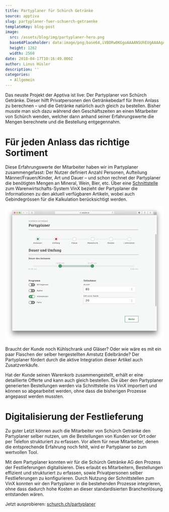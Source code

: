 ```yaml
---
title: Partyplaner für Schürch Getränke
source: apptiva
slug: partyplaner-fuer-schuerch-getraenke
templateKey: blog-post
image:
  src: /assets/blog/img/partyplaner-hero.png
  base64Placeholder: data:image/png;base64,iVBORw0KGgoAAAANSUhEUgAAAAgAAAAECAIAAAA8r+mnAAAACXBIWXMAAAsTAAALEwEAmpwYAAAAbUlEQVR4nGPYuGmzs6trTFxc/8SJVZVV/RMnzpk7d+369Qxbd+xIzcqMiInunzgxKzs7Lj6+f+LEdRs2giQSEhPaO9rv3bunraMjLS1dWFwM0rF2/fotW7Z8+fLl3r17qRkZi5csnjl79uKlSwHa/zUJ1GbaUwAAAABJRU5ErkJggg==
  height: 1262
  width: 2560
date: 2018-04-17T10:16:49.000Z
author: Linus Hüsler
description: ''
categories:
  - Allgemein
---
```


Das neuste Projekt der Apptiva ist live: Der Partyplaner von Schürch Getränke. Dieser hilft Privatpersonen den Getränkebedarf für Ihren Anlass zu berechnen – und die Getränke natürlich auch gleich zu bestellen. Bisher musste man sich dazu während den Geschäftszeiten an einen Mitarbeiter von Schürch wenden, welcher dann anhand seiner Erfahrungswerte die Mengen berechnete und die Bestellung entgegennahm.

# Für jeden Anlass das richtige Sortiment

Diese Erfahrungswerte der Mitarbeiter haben wir im Partyplaner zusammengefasst: Der Nutzer definiert Anzahl Personen, Aufteilung Männer/Frauen/Kinder, Art und Dauer – und schon rechnet der Partyplaner die benötigten Mengen an Mineral, Wein, Bier, etc. Über eine [Schnittstelle](/angebot/development/schnittstellen/) zum Warenwirtschafts-System VinX bezieht der Partyplaner die Informationen zu den aktuell verfügbaren Artikeln, wobei auch Gebindegrössen für die Kalkulation berücksichtigt werden.

![Anlassdaten definieren](img/partyplaner.png)

Braucht der Kunde noch Kühlschrank und Gläser? Oder wie wäre es mit ein paar Flaschen der selber hergestellten Amstutz Edelbrände? Der Partyplaner fördert durch die aktive Integration dieser Artikel auch Zusatzverkäufe.

Hat der Kunde seinen Warenkorb zusammengestellt, erhält er eine detaillierte Offerte und kann auch gleich bestellen. Die über den Partyplaner generierten Bestellungen werden via Schnittstelle ins VinX importiert und können so abgearbeitet werden, ohne dass die bisherigen Prozesse angepasst werden mussten.

# Digitalisierung der Festlieferung

Zu guter Letzt können auch die Mitarbeiter von Schürch Getränke den Partyplaner selber nutzen, um die Bestellungen von Kunden vor Ort oder per Telefon strukturiert zu erfassen. Vor allem für neue Mitarbeiter, denen die entsprechende Erfahrung noch fehlt, wird er Partyplaner so zum wertvollen Tool.

Mit dem Partyplaner konnten wir für die Schürch Getränke AG den Prozess der Festlieferungen digitalisieren. Dies erlaubt es Mitarbeitern, Bestellungen effizient und strukturiert zu erfassen, sowie Privatpersonen selber Festlieferungen zu konfigurieren. Durch Nutzung der Schnittstellen zum VinX konnten wir den Partyplaner in die bestehenden Prozesse integrieren, ohne dass dadurch hohe Kosten an dieser standardisierten Branchenlösung entstanden wären.

Jetzt ausprobieren: [schurch.ch/partyplaner](https://www.schurch.ch/partyplaner/)
